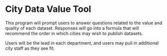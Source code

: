 # City Data Value Tool

This program will prompt users to answer questions related to the value and quality of each dataset. 
Responses will go into a formula that will recommend the order in which cities may wish to publish datasets.

Users will be the lead in each department, and users may pull in additional city staff as they see fit.

